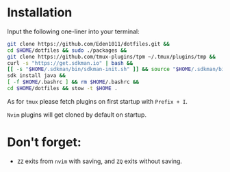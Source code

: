 # Installation

Input the following one-liner into your terminal:

```bash
git clone https://github.com/Eden1011/dotfiles.git && 
cd $HOME/dotfiles && sudo ./packages && 
git clone https://github.com/tmux-plugins/tpm ~/.tmux/plugins/tmp && 
curl -s "https://get.sdkman.io" | bash && 
[[ -s "$HOME/.sdkman/bin/sdkman-init.sh" ]] && source "$HOME/.sdkman/bin/sdkman-init.sh" && 
sdk install java && 
[ -f $HOME/.bashrc ] && rm $HOME/.bashrc && 
cd $HOME/dotfiles && stow -t $HOME .
```

As for `tmux` please fetch plugins on first startup with `Prefix + I`. 

`Nvim` plugins will get cloned by default on startup.


# Don't forget:

- `ZZ` exits from `nvim` with saving, and `ZQ` exits without saving.

